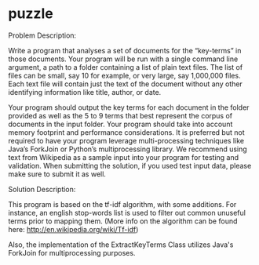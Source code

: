 puzzle
======

Problem Description:

Write a program that analyses a set of documents for the “key-terms” in those documents.
Your program will be run with a single command line argument, a path to a folder containing a list of plain text files.
The list of files can be small, say 10 for example, or very large, say 1,000,000 files. Each text file will contain just the text of the document without any other identifying information like title, author, or date.

Your program should output the key terms for each document in the folder provided as well as the 5 to 9 terms that best
represent the corpus of documents in the input folder.  Your program should take into account memory footprint and performance considerations.  It is preferred but not required to have your program leverage multi-processing techniques like Java’s ForkJoin or Python’s multiprocessing library.  We recommend using text from Wikipedia as a sample input into your program for testing and validation.  When submitting the solution, if you used test input data, please make sure to submit it as well.

Solution Description:

This program is based on the tf-idf algorithm, with some additions. For instance, an english stop-words list is used to
filter out common unuseful terms prior to mapping them.
(More info on the algorithm can be found here: http://en.wikipedia.org/wiki/Tf-idf)

Also, the implementation of the ExtractKeyTerms Class utilizes Java's ForkJoin for multiprocessing purposes.
